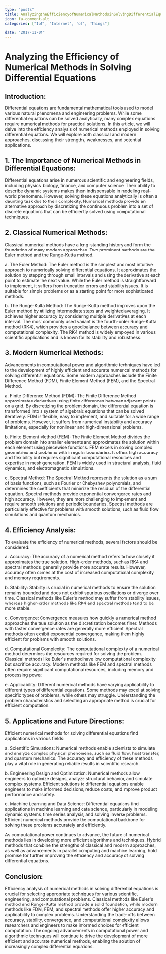 ```yaml
---
type: "posts"
title: AnalyzingtheEfficiencyofNumericalMethodsinSolvingDifferentialEquations
icon: fa-comment-alt
categories: ["IoT', 'Internet', 'of', 'Things"]

date: "2017-11-04"
---
```




# Analyzing the Efficiency of Numerical Methods in Solving Differential Equations

## Introduction:
Differential equations are fundamental mathematical tools used to model various natural phenomena and engineering problems. While some differential equations can be solved analytically, many complex equations require numerical methods for practical solutions. In this article, we will delve into the efficiency analysis of numerical methods employed in solving differential equations. We will explore both classical and modern approaches, discussing their strengths, weaknesses, and potential applications.

## 1. The Importance of Numerical Methods in Differential Equations:
Differential equations arise in numerous scientific and engineering fields, including physics, biology, finance, and computer science. Their ability to describe dynamic systems makes them indispensable in modeling real-world phenomena. However, solving these equations analytically is often a daunting task due to their complexity. Numerical methods provide an alternative approach by discretizing the continuous problem into a set of discrete equations that can be efficiently solved using computational techniques.

## 2. Classical Numerical Methods:
Classical numerical methods have a long-standing history and form the foundation of many modern approaches. Two prominent methods are the Euler method and the Runge-Kutta method.

a. The Euler Method:
The Euler method is the simplest and most intuitive approach to numerically solving differential equations. It approximates the solution by stepping through small intervals and using the derivative at each point to estimate the next value. While the Euler method is straightforward to implement, it suffers from truncation errors and stability issues. It is suitable for simple problems or as a starting point for more sophisticated methods.

b. The Runge-Kutta Method:
The Runge-Kutta method improves upon the Euler method by utilizing intermediate steps and weighted averaging. It achieves higher accuracy by considering multiple derivatives at each interval. The most commonly used variant is the fourth-order Runge-Kutta method (RK4), which provides a good balance between accuracy and computational complexity. The RK4 method is widely employed in various scientific applications and is known for its stability and robustness.

## 3. Modern Numerical Methods:
Advancements in computational power and algorithmic techniques have led to the development of highly efficient and accurate numerical methods for solving differential equations. Some modern approaches include the Finite Difference Method (FDM), Finite Element Method (FEM), and the Spectral Method.

a. Finite Difference Method (FDM):
The Finite Difference Method approximates derivatives using finite differences between adjacent points on a grid. By discretizing the problem domain, the differential equation is transformed into a system of algebraic equations that can be solved iteratively. FDM is flexible, easy to implement, and suitable for a wide range of problems. However, it suffers from numerical instability and accuracy limitations, especially for nonlinear and high-dimensional problems.

b. Finite Element Method (FEM):
The Finite Element Method divides the problem domain into smaller elements and approximates the solution within each element using piecewise functions. FEM excels in solving complex geometries and problems with irregular boundaries. It offers high accuracy and flexibility but requires significant computational resources and expertise in mesh generation. FEM is widely used in structural analysis, fluid dynamics, and electromagnetic simulations.

c. Spectral Method:
The Spectral Method represents the solution as a sum of basis functions, such as Fourier or Chebyshev polynomials, and determines the coefficients that minimize the residual of the differential equation. Spectral methods provide exponential convergence rates and high accuracy. However, they are more challenging to implement and require smooth solutions and periodic boundaries. Spectral methods are particularly effective for problems with smooth solutions, such as fluid flow simulations and quantum mechanics.

## 4. Efficiency Analysis:
To evaluate the efficiency of numerical methods, several factors should be considered:

a. Accuracy:
The accuracy of a numerical method refers to how closely it approximates the true solution. High-order methods, such as RK4 and spectral methods, generally provide more accurate results. However, accuracy often comes at the cost of increased computational complexity and memory requirements.

b. Stability:
Stability is crucial in numerical methods to ensure the solution remains bounded and does not exhibit spurious oscillations or diverge over time. Classical methods like Euler's method may suffer from stability issues, whereas higher-order methods like RK4 and spectral methods tend to be more stable.

c. Convergence:
Convergence measures how quickly a numerical method approaches the true solution as the discretization becomes finer. Methods with faster convergence rates are generally more efficient. Spectral methods often exhibit exponential convergence, making them highly efficient for problems with smooth solutions.

d. Computational Complexity:
The computational complexity of a numerical method determines the resources required for solving the problem. Classical methods like Euler's method have low computational complexity but sacrifice accuracy. Modern methods like FEM and spectral methods often require significant computational resources, including memory and processing power.

e. Applicability:
Different numerical methods have varying applicability to different types of differential equations. Some methods may excel at solving specific types of problems, while others may struggle. Understanding the problem characteristics and selecting an appropriate method is crucial for efficient computation.

## 5. Applications and Future Directions:
Efficient numerical methods for solving differential equations find applications in various fields:

a. Scientific Simulations:
Numerical methods enable scientists to simulate and analyze complex physical phenomena, such as fluid flow, heat transfer, and quantum mechanics. The accuracy and efficiency of these methods play a vital role in generating reliable results in scientific research.

b. Engineering Design and Optimization:
Numerical methods allow engineers to optimize designs, analyze structural behavior, and simulate complex systems. Efficient solutions to differential equations enable engineers to make informed decisions, reduce costs, and improve product performance and safety.

c. Machine Learning and Data Science:
Differential equations find applications in machine learning and data science, particularly in modeling dynamic systems, time series analysis, and solving inverse problems. Efficient numerical methods provide the computational backbone for solving these problems accurately and efficiently.

As computational power continues to advance, the future of numerical methods lies in developing more efficient algorithms and techniques. Hybrid methods that combine the strengths of classical and modern approaches, as well as advancements in parallel computing and machine learning, hold promise for further improving the efficiency and accuracy of solving differential equations.

## Conclusion:
Efficiency analysis of numerical methods in solving differential equations is crucial for selecting appropriate techniques for various scientific, engineering, and computational problems. Classical methods like Euler's method and Runge-Kutta method provide a solid foundation, while modern methods like FDM, FEM, and spectral methods offer higher accuracy and applicability to complex problems. Understanding the trade-offs between accuracy, stability, convergence, and computational complexity allows researchers and engineers to make informed choices for efficient computation. The ongoing advancements in computational power and algorithmic techniques will continue to drive the development of more efficient and accurate numerical methods, enabling the solution of increasingly complex differential equations.